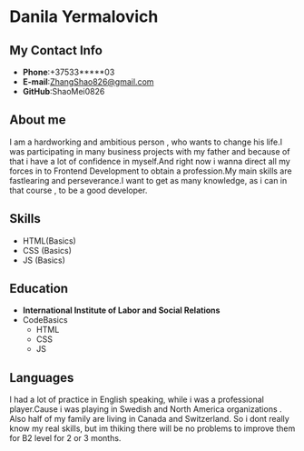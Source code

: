 # Danila Yermalovich

## My Contact Info

* **Phone**:+37533*****03 
* **E-mail**:ZhangShao826@gmail.com
* **GitHub**:ShaoMei0826

## About me 
I am a hardworking and ambitious person , who wants to change his life.I was participating in many business projects with my father and because of that i have a lot of confidence in myself.And right now i wanna direct all my forces in to Frontend Development to obtain a profession.My main skills are fastlearing and perseverance.I want to get as many knowledge, as i can in that course , to be a good developer.

## Skills

* HTML(Basics)
* CSS (Basics)
* JS (Basics)

## Education

* **International Institute of Labor and Social Relations** 
* CodeBasics
     + HTML
     + CSS
     + JS

## Languages

I had a lot of practice in English speaking, while i was a professional player.Cause i was playing in Swedish and North America organizations . Also half of my family are living in Canada and Switzerland. So i dont really know my real skills, but im thiking there will be no problems to improve them for B2 level for 2 or 3 months.

